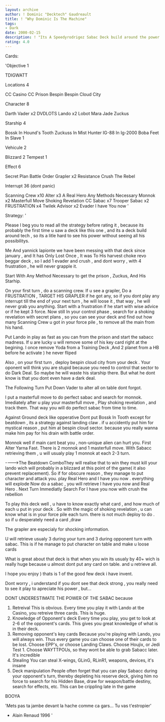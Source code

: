 ```yaml
---
layout: archive
author: ! Dominic "Decktech" Gaudreault
title: ! "Why Dominic Is The Machine"
tags:
- Dark
date: 2000-02-15
description: ! "Its A Speedyrodrigez Sabac Deck build around the power of frustration."
rating: 4.0
---
```

Cards: 

'Objective 1

TDIGWATT

Locations 4

CC Casino
CC Prison
Bespin
Bespin Cloud City

Character 8

Darth Vader x2
DVDLOTS
Lando x2
Lobot
Mara Jade
Zuckus

Starship 4

Bossk In Hound's Tooth
Zuckuss In Mist Hunter
IG-88 In Ig-2000
Boba Feet In Slave 1

Vehicule 2

Blizzard 2
Tempest 1

Effect 6

Secret Plan
Battle Order
Grapler x2
Resistance
Crush The Rebel

Interrupt 36 (dont panic)

Scanning Crew x10
Alter x3
A Real Hero
Any Methods Necessary
Monnok x2
Masterfull Move
Shoking Revelation
CC Sabac x7
Trooper Sabac x2
FRUSTRATION x4
Twilek Advisor x2
Evader
I have You now
'

Strategy: '

Please I beg you to read all the strategy before rating it , because its probably the first time u saw a deck like this one , and its a deck build around tech , so its a litle hard to see his power without seeing all his possibilitys.

Me And yannick lapionte we have been messing with
that deck since january , and It has Only Lost Once , It was To His harvest choke revo beggar deck , so I add 1 evader and crush  , and dont worry , with 4 frustration , he will never grapple it.


Start With Any Method Necessary to get the prison , Zuckus, And His Starhip.

On your first turn , do a scanning crew. If u see a grapler, Do a FRUSTRATION , TARGET HIS GRAPLER if he got any, so if you dont play any interrupt till the end of your next turn , he will loose it , that way , he will never grab you anything. Start with a frustration if he start with wise advice or if he kept 3 force. Now still In your control phase , search for a shoking revelation with secret plans , so you can see your deck and find out how many Scanning Crew u got in your force pile , to remove all the main from his hand.

Put Lando in play as fast as you can from the prison and start the sabacc madness. If u are lucky u will remove some of his key card right at the begining. I once remove Yoda from a Training Deck ,And 2 planet from a HB before he activate ) he never fliped

Also , on your first turn , deploy bespin cloud city from your deck . Your oponent will think you are stupid because you need to control that sector to do Dark Deal. So maybe he will waste his starship there. But what he dont know is that you dont even have a dark deal.

The Following Turn Put Down Vader to alter all on table dont forgot.

I put a masterfull move to do perfect sabac and search for monnok. Imediately after u play your masterfull move , Play shoking revelation , and track them. That way you will do perfect sabac from time to time.

Against Ground deck like opperative Dont put Bossk In Tooth except for beatdown , its a strategy against landing claw . if u accidently put him for mystical reason , put him at bespin cloud sector. because you really wanna make him pay for his drain with battle order.

Monnok well if main cant  beat you , non-unique alien can hurt you. First Alter Yarna Fast. There is 2 monnok and 1 masterfull move. With Sabacc retrieving them , u will usualy play 1 monnok at each 2-3 turn.

---->The Beatdown ComboThey will realise that to win they must kill your lando wich will probably in a blizzard at this point of the game( it also prevent replacement). So if for obscure reason , they manage to put character and attack you. play Real Hero and I have you now . everything will explode Now do a sabac , you will retrieve I have you now and Real Hero . Next Turn Immediatly Search For I have you now with crush the rebellion 

To play this deck well , u have to know exactly what card , and how much of each u put in your deck . So with the magic of shoking revelation , u can know what is in your force pile each turn. there is not much deploy to do . so if u desperately need a card ,draw

The grapler are especialy for shocking information.

U will retrieve usualy 3 during your turn and 3 during opponent turn with sabac. This is if he manage to put character on table and make u loose cards

What is great about that deck is that when you win its usualy by 40+ wich is really huge because u almost dont put any card on table. and u retrieve all.

I hope you enjoy )  thats is 1 of the good few deck i have invent.

Dont worry , i understand  if you dont see that deck strong , you really need to see it play to apreciate his power , but...

DONT UNDERESTIMATE THE POWER OF THE SABAC because

1. Retreival This is obvious. Every time you play it with Lando at tbe Casino, you retreive three cards. This is huge.
2. Knowledge of Opponent's deck Every time you play, you get to look at 2-6 of the opponent's cards. This gives you great knowledge of what is in their deck.
3. Removing opponent's key cards Because you're playing with Lando, you will always win. Thus every game you can choose one of their cards to be lost. Choose EPP's, or choose Landing Claws. Choose Houjix, or Jedi Test 1. Choose WAYTTPOUs, so they wont be able to grab Sabacc later. It's incredible
4. Stealing You can steal X-wings, GLinG, RLinR1, weapons, devices, it's insane
5. Deck manipulation People often forget that you can play Sabacc during your opponent's turn, thereby depleting his reserve deck, giving him no force to search for his Hidden Base, draw for weapon/battle destiny, search for effects, etc. This can be crippling late in the game

BOOYA

'Mets pas ta jambe devant la hache comme ca gars... Tu vas t'estropier'
- Alain Renaud 1996	    '